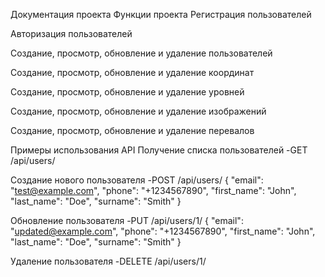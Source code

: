 Документация проекта
Функции проекта
Регистрация пользователей

Авторизация пользователей

Создание, просмотр, обновление и удаление пользователей

Создание, просмотр, обновление и удаление координат

Создание, просмотр, обновление и удаление уровней

Создание, просмотр, обновление и удаление изображений

Создание, просмотр, обновление и удаление перевалов

Примеры использования API
Получение списка пользователей
-GET /api/users/

Создание нового пользователя
-POST /api/users/ { "email": "test@example.com", "phone": "+1234567890", "first_name": "John", "last_name": "Doe", "surname": "Smith" }

Обновление пользователя
-PUT /api/users/1/ { "email": "updated@example.com", "phone": "+1234567890", "first_name": "John", "last_name": "Doe", "surname": "Smith" }

Удаление пользователя
-DELETE /api/users/1/
